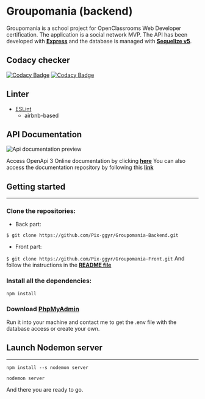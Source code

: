 # Groupomania (backend)

Groupomania is a school project for OpenClassrooms Web Developer certification. The application is a social network MVP. The API has been developed with **[Express](https://expressjs.com/fr/)** and the database is managed with **[Sequelize v5](https://sequelize.org/)**.

## Codacy checker

[![Codacy Badge](https://api.codacy.com/project/badge/Grade/9a4c7b86ff3b410caab4bc78696e1aaf)](https://app.codacy.com/gh/Pix-ggyr/Groupomania-Backend?utm_source=github.com&utm_medium=referral&utm_content=Pix-ggyr/Groupomania-Backend&utm_campaign=Badge_Grade)
[![Codacy Badge](https://api.codacy.com/project/badge/Grade/9a4c7b86ff3b410caab4bc78696e1aaf)](https://app.codacy.com/gh/Pix-ggyr/Groupomania-Backend?utm_source=github.com&utm_medium=referral&utm_content=Pix-ggyr/Groupomania-Backend&utm_campaign=Badge_Grade)

## Linter

- [ESLint](https://eslint.org/)
  - airbnb-based

## API Documentation

![Api documentation preview](https://github.com/Pix-ggyr/Groupomania-Backend/blob/main/docs/assets/doc-api.gif?raw=true)

Access OpenApi 3 Online documentation by clicking **[here](https://pix-ggyr.github.io/Groupomania-Backend/)**
You can also access the documentation repository by following this **[link](https://github.com/Pix-ggyr/Groupomania-API-documentation)**

## Getting started

---

### Clone the repositories:

- Back part:

`$ git clone https://github.com/Pix-ggyr/Groupomania-Backend.git`

- Front part:

`$ git clone https://github.com/Pix-ggyr/Groupomania-Front.git`
And follow the instructions in the **[README file](https://github.com/Pix-ggyr/Groupomania-Front/blob/main/README.md)**

### Install all the dependencies:

`npm install`

### Download **[PhpMyAdmin](https://https://www.phpmyadmin.net/)**

Run it into your machine and contact me to get the .env file with the database access or create your own.

## Launch Nodemon server

---

`npm install --s nodemon server`

`nodemon server`

And there you are ready to go.
